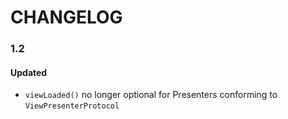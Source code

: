 # CHANGELOG

### 1.2

#### Updated
- `viewLoaded()` no longer optional for Presenters conforming to `ViewPresenterProtocol`

